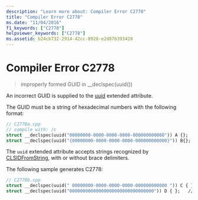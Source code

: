 ```yaml
---
description: "Learn more about: Compiler Error C2778"
title: "Compiler Error C2778"
ms.date: "11/04/2016"
f1_keywords: ["C2778"]
helpviewer_keywords: ["C2778"]
ms.assetid: b24cb732-2914-42cc-8928-e2d87b393428
---
```

# Compiler Error C2778

> improperly formed GUID in __declspec(uuid())

An incorrect GUID is supplied to the [uuid](../../cpp/uuid-cpp.md) extended attribute.

The GUID must be a string of hexadecimal numbers with the following format:

```cpp
// C2778a.cpp
// compile with: /c
struct __declspec(uuid("00000000-0000-0000-0000-000000000000")) A {};
struct __declspec(uuid("{00000000-0000-0000-0000-000000000000}")) B{};
```

The `uuid` extended attribute accepts strings recognized by [CLSIDFromString](/windows/win32/api/combaseapi/nf-combaseapi-clsidfromstring), with or without brace delimiters.

The following sample generates C2778:

```cpp
// C2778b.cpp
struct __declspec(uuid(" 00000000-0000-0000-0000-000000000000 ")) C { };   // C2778
struct __declspec(uuid("00000000000000000000000000000000")) D { };   // C2778
```
